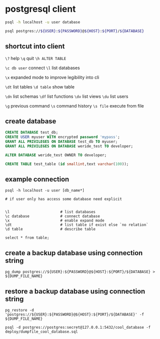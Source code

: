 # postgresql client

```bash
psql -h localhost -u user database

psql postgres://${USER}:${PASSWORD}@${HOST}:${PORT}/${DATABASE}
```
## shortcut into client

`\?`				help
`\q` 				quit
`\h ALTER TABLE`

`\c db user`		connect
`\l` 				list databases

`\x`                expanded mode to improve legibility into cli

`\dt` 				list tables
`\d table` 			show table

`\dn`				list schemas
`\df`				list functions
`\dv`				list views
`\du` 				list users

`\g`				previous command
`\s`				command history
`\s file`			execute from file

## create database

```sql
CREATE DATABASE test_db;
CREATE USER myuser WITH encrypted password 'mypass';
GRANT ALL PRIVILEGES ON DATABASE test_db TO myuser;
GRANT ALL PRIVILEGES ON DATABASE weride_test TO developer;

ALTER DATABASE weride_test OWNER TO developer;
```
```sql
CREATE TABLE test_table (id smallint,text varchar(100));
```


## example connection

```
psql -h localhost -u user [db_name*]

# if user only has access some database need explicit


\l                       # list databases
\c database              # connect database
\x                       # enable expand mode
\dt                      # list table if exist else `no relation`
\d table                 # describe table

select * from table;
```



## create a backup database using connection string

```
pg_dump postgres://${USER}:${PASSWORD}@${HOST}:${PORT}/${DATABASE} > ${DUMP_FILE_NAME}
```


## restore a backup database using connection string

```
pg_restore -d 'postgres://${USER}:${PASSWORD}@${HOST}:${PORT}/${DATABASE}' -f ${DUMP_FILE_NAME}

psql -d postgres://postgres:secret@127.0.0.1:5432/cool_database -f deploy/dumpfile_cool_database.sql
```
